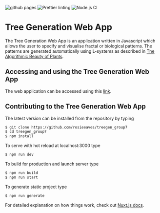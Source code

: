 ![github pages](https://github.com/rosieeaves/treegen_group7/workflows/github%20pages/badge.svg)
![Prettier linting](https://github.com/rosieeaves/treegen_group7/workflows/Prettier%20linting/badge.svg)
![Node.js CI](https://github.com/rosieeaves/treegen_group7/workflows/Node.js%20CI/badge.svg)
# Tree Generation Web App

The Tree Generation Web App is an application written in Javascript which allows the user to specify and visualise fractal or biological patterns. The patterns are generated automatically using L-systems as described in [The Algorithmic Beauty of Plants](http://algorithmicbotany.org/papers/#abop).

## Accessing and using the Tree Generation Web App

The web application can be accessed using this [link](https://rosieeaves.github.io/treegen_group7/).

## Contributing to the Tree Generation Web App

The latest version can be installed from the repository by typing

```bash
$ git clone https://github.com/rosieeaves/treegen_group7
$ cd treegen_group7
$ npm install
```

To serve with hot reload at localhost:3000 type

```bash
$ npm run dev
```

To build for production and launch server type

```bash
$ npm run build
$ npm run start
```

To generate static project type

```bash
$ npm run generate
```

For detailed explanation on how things work, check out [Nuxt.js docs](https://nuxtjs.org).
